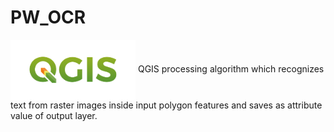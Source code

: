 
# PW_OCR
<img width="200" align="center" src="images\qgis-logo.png" alt="qgis" />
QGIS processing algorithm which recognizes text from raster images inside input polygon features and saves as attribute value of output layer. 
